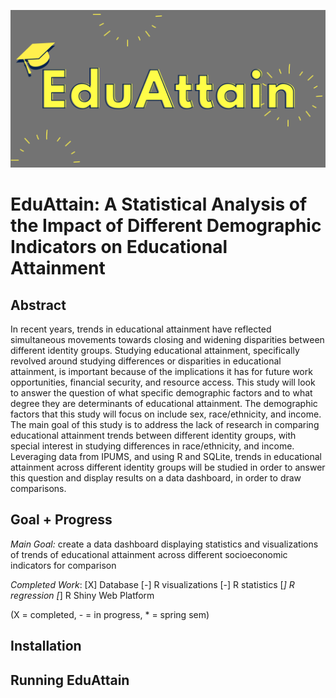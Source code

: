 ![eduattain header](files/eduattain.jpg)

# EduAttain: A Statistical Analysis of the Impact of Different Demographic Indicators on Educational Attainment

## Abstract

In recent years, trends in educational attainment have reflected simultaneous movements towards closing and widening disparities between different identity groups. Studying educational attainment, specifically revolved around studying differences or disparities in educational attainment, is important because of the implications it has for future work opportunities, financial security, and resource access. This study will look to answer the question of what specific demographic factors and to what degree they are determinants of educational attainment. The demographic factors that this study will focus on include sex, race/ethnicity, and income. The main goal of this study is to address the lack of research in comparing educational attainment trends between different identity groups, with special interest in studying differences in race/ethnicity, and income. Leveraging data from IPUMS, and using R and SQLite, trends in educational attainment across different identity groups will be studied in order to answer this question and display results on a data dashboard, in order to draw comparisons.

## Goal + Progress

*Main Goal:* create a data dashboard displaying statistics and visualizations of trends of educational attainment across different socioeconomic indicators for comparison

*Completed Work*:
[X] Database
[-] R visualizations
[-] R statistics
[*] R regression
[*] R Shiny Web Platform

(X = completed, - = in progress, * = spring sem)

## Installation

## Running EduAttain